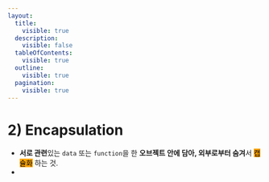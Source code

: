 ```yaml
---
layout:
  title:
    visible: true
  description:
    visible: false
  tableOfContents:
    visible: true
  outline:
    visible: true
  pagination:
    visible: true
---
```


# 2) Encapsulation

* **서로 관련**있는 `data` 또는 `function`을 한 **오브젝트 안에 담아, 외부로부터 숨겨**서 <mark style="background-color:orange;">캡슐화</mark> 하는 것.&#x20;
*
